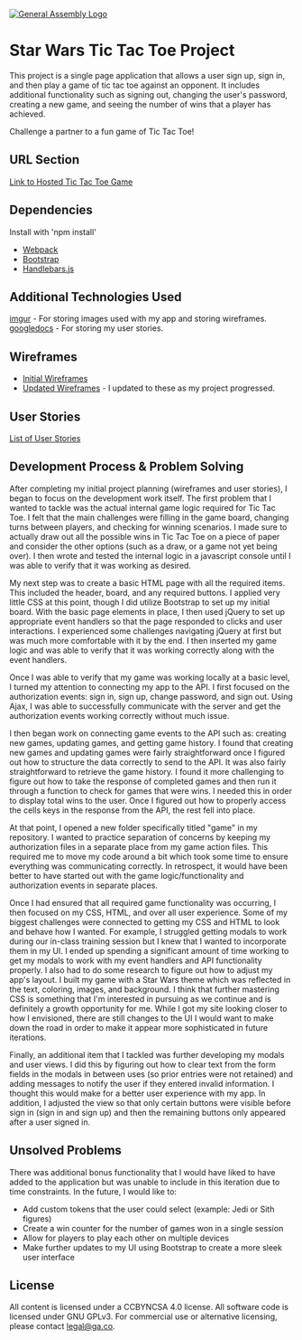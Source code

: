 [![General Assembly Logo](https://camo.githubusercontent.com/1a91b05b8f4d44b5bbfb83abac2b0996d8e26c92/687474703a2f2f692e696d6775722e636f6d2f6b6538555354712e706e67)](https://generalassemb.ly/education/web-development-immersive)

# Star Wars Tic Tac Toe Project

This project is a single page application that allows a user sign up, sign in, and then play a game of tic tac toe against an opponent. It includes additional functionality such as signing out, changing the user's password, creating a new game, and seeing the number of wins that a player has achieved.

Challenge a partner to a fun game of Tic Tac Toe!

## URL Section
[Link to Hosted Tic Tac Toe Game](https://rrdaniels85.github.io/wdi-tictactoe-game/)

## Dependencies

Install with 'npm install'
-   [Webpack](https://webpack.github.io)
-   [Bootstrap](http://getbootstrap.com)
-   [Handlebars.js](http://handlebarsjs.com)

## Additional Technologies Used

[imgur](http://imgur.com/) - For storing images used with my app and storing wireframes.
[googledocs](https://www.google.com/docs/about/) - For storing my user stories.

## Wireframes

-   [Initial Wireframes](http://imgur.com/a/kPpbs)
-   [Updated Wireframes](http://imgur.com/a/W8Tx6) - I updated to these as my project progressed.

## User Stories

[List of User Stories](https://docs.google.com/document/d/1yhYfxM2QOfAREWLdPOLoN9FjDc9Ps4tP5jKFVTuB2I0/edit?usp=sharing)

## Development Process & Problem Solving

After completing my initial project planning (wireframes and user stories), I
began to focus on the development work itself. The first problem that I wanted
to tackle was the actual internal game logic required for Tic Tac Toe. I felt
that the main challenges were filling in the game board, changing turns between players,
and checking for winning scenarios. I made sure to actually draw out all the possible wins in Tic
Tac Toe on a piece of paper and consider the other options (such as a draw, or a game not yet
being over). I then wrote and tested the internal logic in a javascript console until I was able to verify that it was working as desired.

My next step was to create a basic HTML page with all the required items. This included the header, board, and any required buttons. I applied very little CSS at this point, though I did utilize Bootstrap to set up my initial board. With the basic page elements in place, I then used jQuery to set up appropriate event handlers so that the page responded to clicks and user interactions. I experienced some challenges navigating jQuery at first but was much more comfortable with it by the end. I then inserted my game logic and was able to verify that it was working correctly along with the event handlers.

Once I was able to verify that my game was working locally at a basic level, I turned my attention to connecting my app
to the API. I first focused on the authorization events: sign in, sign up, change password, and sign out. Using Ajax, I was able to successfully communicate with the server and get the authorization events working correctly without much issue.

I then began work on connecting game events to the API such as: creating new games, updating games, and getting game history. I found that creating new games and updating games were fairly straightforward once I figured out how to structure the data correctly to send to the API. It was also fairly straightforward to retrieve the game history. I found it more challenging to figure out how to take the response of completed games and then run it through a function to check for games that were wins. I needed this in order to display total wins to the user. Once I figured out how to properly access the cells keys in the response from the API, the rest fell into place.

At that point, I opened a new folder specifically titled "game" in my repository. I wanted to practice separation of concerns by keeping my authorization files in a separate place from my game action files. This required me to move my code around a bit which took some time to ensure everything was communicating correctly. In retrospect, it would have been better to have started out with the game logic/functionality and authorization events in separate places.

Once I had ensured that all required game functionality was occurring, I then focused on my CSS, HTML, and over all user experience. Some of my biggest challenges were connected to getting my CSS and HTML to look and behave how I wanted. For example, I struggled getting modals to work during our in-class training session but I knew that I wanted to incorporate them in my UI. I ended up spending a significant amount of time working to get my modals to work with my event handlers and API functionality properly. I also had to do some research to figure out how to adjust my app's layout. I built my game with a Star Wars theme which was reflected in the text, coloring, images, and background. I think that further mastering CSS is something that I'm interested in pursuing as we continue and is definitely a growth opportunity for me. While I got my site looking closer to how I envisioned, there are still changes to the UI I would want to make down the road in order to make it appear more sophisticated in future iterations.

Finally, an additional item that I tackled was further developing my modals and user views. I did this by figuring out how to clear text from the form fields in the modals in between uses (so prior entries were not retained) and adding messages to notify the user if they entered invalid information. I thought this would make for a better user experience with my app. In addition, I adjusted the view so that only certain buttons were visible before sign in (sign in and sign up) and then the remaining buttons only appeared after a user signed in.

## Unsolved Problems

There was additional bonus functionality that I would have liked to have added to the application but was unable to include in this iteration due to time constraints. In the future, I would like to:

-   Add custom tokens that the user could select (example: Jedi or Sith figures)
-   Create a win counter for the number of games won in a single session
-   Allow for players to play each other on multiple devices
-   Make further updates to my UI using Bootstrap to create a more sleek user interface

## License

All content is licensed under a CC­BY­NC­SA 4.0 license.
All software code is licensed under GNU GPLv3. For commercial use or alternative licensing, please contact legal@ga.co.
